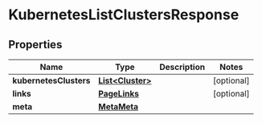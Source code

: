 

# KubernetesListClustersResponse


## Properties

| Name | Type | Description | Notes |
|------------ | ------------- | ------------- | -------------|
|**kubernetesClusters** | [**List&lt;Cluster&gt;**](Cluster.md) |  |  [optional] |
|**links** | [**PageLinks**](PageLinks.md) |  |  [optional] |
|**meta** | [**MetaMeta**](MetaMeta.md) |  |  |



